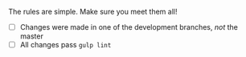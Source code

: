 The rules are simple. Make sure you meet them all!

* [ ] Changes were made in one of the development branches, *not* the master
* [ ] All changes pass `gulp lint`
